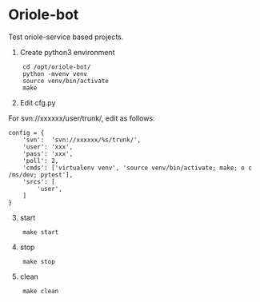 # Oriole-bot 

Test oriole-service based projects.

1. Create python3 environment
```
    cd /opt/oriole-bot/
    python -mvenv venv
    source venv/bin/activate
    make
```

2. Edit cfg.py 

For svn://xxxxxx/user/trunk/, edit as follows:
```
config = {
    'svn':  'svn://xxxxxx/%s/trunk/',
    'user': 'xxx',
    'pass': 'xxx',
    'poll': 2,
    'cmds': ['virtualenv venv', 'source venv/bin/activate; make; o c /ms/dev; pytest'],
    'srcs': [
        'user',
    ]
}
```

3. start 
```
    make start
```

4. stop
```
    make stop
```

5. clean
```
    make clean
```
